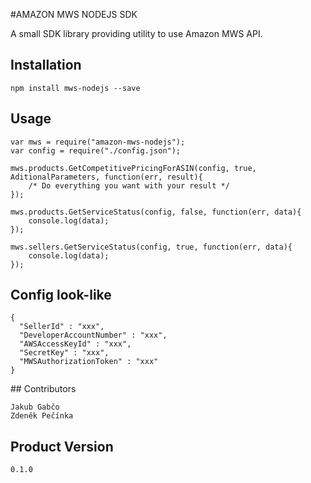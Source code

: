 #AMAZON MWS NODEJS SDK



A small SDK library providing utility to use Amazon MWS API.

## Installation

    npm install mws-nodejs --save

## Usage

    var mws = require("amazon-mws-nodejs");
    var config = require("./config.json");

    mws.products.GetCompetitivePricingForASIN(config, true, AditionalParameters, function(err, result){
        /* Do everything you want with your result */
    });

    mws.products.GetServiceStatus(config, false, function(err, data){
        console.log(data);
    });

    mws.sellers.GetServiceStatus(config, true, function(err, data){
        console.log(data);
    });



## Config look-like

    {
      "SellerId" : "xxx",
      "DeveloperAccountNumber" : "xxx",
      "AWSAccessKeyId" : "xxx",
      "SecretKey" : "xxx",
      "MWSAuthorizationToken" : "xxx"
    }

## Contributors

    Jakub Gabčo
    Zdeněk Pečínka

## Product Version

    0.1.0
